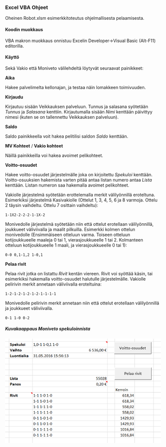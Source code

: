 ### Excel VBA Ohjeet
Oheinen Robot.xlsm esimerkkitoteutus ohjelmallisesta pelaamisesta. 

#### Koodin muokkaus
VBA makron muokkaus onnistuu Excelin Developer->Visual Basic (Alt-F11) editorilla.

#### Käyttö

Sekä Vakio että Moniveto välilehdeltä löytyvät seuraavat painikkeet: 

**Aika**

Hakee palvelimelta kellonajan, ja testaa näin lomakkeen toimivuuden. 

**Kirjaudu** 

Kirjautuu sisään Veikkauksen palveluun. Tunnus ja salasana syötetään *Tunnus* ja *Salasana* kenttiin. 
Kirjautumalla sisään *Nimi* kenttään päivittyy nimesi (kuten se on tallennettu Veikkauksen palveluun).

**Saldo**

Saldo painikkeella voit hakea pelitilisi saldon *Saldo* kenttään. 

**MV Kohteet** / **Vakio kohteet** 

Näillä painikkeilla voi hakea avoimet pelikohteet. 

**Voitto-osuudet**

Hakee voitto-osuudet järjestelmälle joka on kirjoitettu *Spekuloi* kenttään. Voitto-osuuksien hakemista varten pitää antaa listan numero antaa *Lista* kenttään. Listan numeron saa hakemalla avoimet pelikohteet. 

Vakiolle järjestelmä syötetään erottelemalla merkit välilyönnillä eroteltuna. Esimerkiksi järjestelmä Kasivakiolle
(Ottelut 1, 3, 4, 5, 6 ja 8 varmoja. Ottelu 2 täysin vaihdeltu. Ottelu 7 osittain vaihdeltu):
```
1-1X2-2-2-2-1-1X-2
```

Monivedolle järjestelmä syötetään niin että ottelut erotellaan välilyönnillä, joukkueet väliviivalla ja maalit pilkuilla. Esimerkki kolmen ottelun monivedolle (Ensimmäiseen otteluun varma. Toiseen otteluun kotijoukkueelle maaleja 0 tai 1, vierasjoukkueelle 1 tai 2. Kolmanteen otteluun kotijoukkueelle 1 maali, ja vierasjoukkueelle 0 tai 1):
```
0-0 0,1-1,2 1-0,1
```

**Pelaa rivit**

Pelaa rivit jotka on listattu *Rivit* kentän viereen. Rivit voi syöttää käsin, tai esimerkiksi hakemalla voitto-osuudet halutulle järjestelmälle. Vakiolle pelirivin merkit annetaan väliviivalla eroteltuina:

```
1-2-1-2-1-2-1-2-1-1-1-1
```

Monivedolle pelirivin merkit annetaan niin että ottelut erotellaan välilyönnillä ja joukkueet väliviivalla.

```
0-1 1-0 0-2
```

##### Kuvakaappaus Moniveto spekuloinnista

![moniveto esimerkki](i/example_moniveto.png "Kuvakaappaus Moniveto spekuloinnista")
